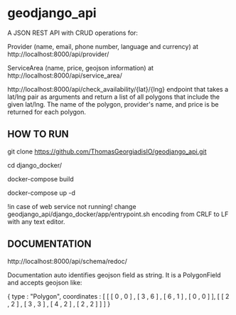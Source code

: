 # geodjango_api
A JSON REST API with CRUD operations for:

Provider (name, email, phone number, language and currency) at http://localhost:8000/api/provider/

ServiceArea (name, price, geojson information) at http://localhost:8000/api/service_area/

http://localhost:8000/api/check_availability/{lat}/{lng} endpoint that takes a lat/lng pair as arguments and return a list of all polygons that include the given lat/lng. The name of the polygon, provider's name, and price is be returned for each polygon.

## HOW TO RUN

git clone https://github.com/ThomasGeorgiadisIO/geodjango_api.git

cd django_docker/

docker-compose build

docker-compose up -d

 !in case of web service not running! change geodjango_api/django_docker/app/entrypoint.sh encoding from CRLF to LF with any text editor.

## DOCUMENTATION
http://localhost:8000/api/schema/redoc/

Documentation auto identifies geojson field as string. It is a PolygonField and accepts geojson like:

{
  type : "Polygon",
  coordinates : [
     [ [ 0 , 0 ] , [ 3 , 6 ] , [ 6 , 1 ] , [ 0 , 0 ] ],
     [ [ 2 , 2 ] , [ 3 , 3 ] , [ 4 , 2 ] , [ 2 , 2 ] ]
  ]
}
